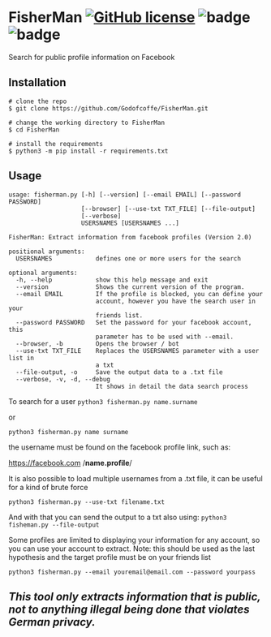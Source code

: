# FisherMan [![GitHub license](https://img.shields.io/github/license/Godofcoffe/FisherMan)](https://github.com/Godofcoffe/FisherMan/blob/main/LICENSE) ![badge](https://img.shields.io/badge/version-1.3-blue)  ![badge](https://img.shields.io/badge/python-%3E%3D3.8-green)

Search for public profile information on Facebook

## Installation
```
# clone the repo
$ git clone https://github.com/Godofcoffe/FisherMan.git

# change the working directory to FisherMan
$ cd FisherMan

# install the requirements
$ python3 -m pip install -r requirements.txt
```

## Usage
```
usage: fisherman.py [-h] [--version] [--email EMAIL] [--password PASSWORD]
                    [--browser] [--use-txt TXT_FILE] [--file-output]
                    [--verbose]
                    USERSNAMES [USERSNAMES ...]

FisherMan: Extract information from facebook profiles (Version 2.0)

positional arguments:
  USERSNAMES            defines one or more users for the search

optional arguments:
  -h, --help            show this help message and exit
  --version             Shows the current version of the program.
  --email EMAIL         If the profile is blocked, you can define your
                        account, however you have the search user in your
                        friends list.
  --password PASSWORD   Set the password for your facebook account, this
                        parameter has to be used with --email.
  --browser, -b         Opens the browser / bot
  --use-txt TXT_FILE    Replaces the USERSNAMES parameter with a user list in
                        a txt
  --file-output, -o     Save the output data to a .txt file
  --verbose, -v, -d, --debug
                        It shows in detail the data search process
```
To search for a user
```python3 fisherman.py name.surname```

or 

```python3 fisherman.py name surname```

the username must be found on the facebook profile link, such as:

https://facebook.com /**name.profile**/

It is also possible to load multiple usernames from a .txt file, it can be useful for a kind of brute force

```python3 fisherman.py --use-txt filename.txt```

And with that you can send the output to a txt also using: ```python3 fisheman.py --file-output```

Some profiles are limited to displaying your information for any account, so you can use your account to extract.
Note: this should be used as the last hypothesis and the target profile must be on your friends list

```python3 fisherman.py --email youremail@email.com --password yourpass```
## *This tool only extracts information that is public, not to anything illegal being done that violates German privacy.*
